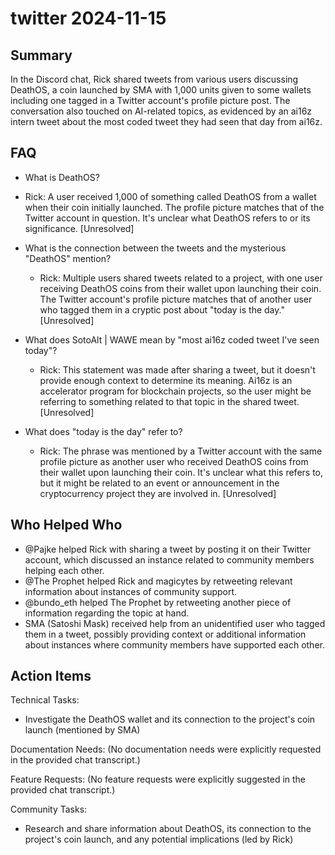 # twitter 2024-11-15

## Summary

In the Discord chat, Rick shared tweets from various users discussing DeathOS, a coin launched by SMA with 1,000 units given to some wallets including one tagged in a Twitter account's profile picture post. The conversation also touched on AI-related topics, as evidenced by an ai16z intern tweet about the most coded tweet they had seen that day from ai16z.

## FAQ

- What is DeathOS?
- Rick: A user received 1,000 of something called DeathOS from a wallet when their coin initially launched. The profile picture matches that of the Twitter account in question. It's unclear what DeathOS refers to or its significance. [Unresolved]

- What is the connection between the tweets and the mysterious "DeathOS" mention?

    - Rick: Multiple users shared tweets related to a project, with one user receiving DeathOS coins from their wallet upon launching their coin. The Twitter account's profile picture matches that of another user who tagged them in a cryptic post about "today is the day." [Unresolved]

- What does SotoAlt | WAWE mean by "most ai16z coded tweet I've seen today"?

    - Rick: This statement was made after sharing a tweet, but it doesn't provide enough context to determine its meaning. Ai16z is an accelerator program for blockchain projects, so the user might be referring to something related to that topic in the shared tweet. [Unresolved]

- What does "today is the day" refer to?
    - Rick: The phrase was mentioned by a Twitter account with the same profile picture as another user who received DeathOS coins from their wallet upon launching their coin. It's unclear what this refers to, but it might be related to an event or announcement in the cryptocurrency project they are involved in. [Unresolved]

## Who Helped Who

- @Pajke helped Rick with sharing a tweet by posting it on their Twitter account, which discussed an instance related to community members helping each other.
- @The Prophet helped Rick and magicytes by retweeting relevant information about instances of community support.
- @bundo_eth helped The Prophet by retweeting another piece of information regarding the topic at hand.
- SMA (Satoshi Mask) received help from an unidentified user who tagged them in a tweet, possibly providing context or additional information about instances where community members have supported each other.

## Action Items

Technical Tasks:

- Investigate the DeathOS wallet and its connection to the project's coin launch (mentioned by SMA)

Documentation Needs:
(No documentation needs were explicitly requested in the provided chat transcript.)

Feature Requests:
(No feature requests were explicitly suggested in the provided chat transcript.)

Community Tasks:

- Research and share information about DeathOS, its connection to the project's coin launch, and any potential implications (led by Rick)
